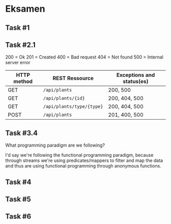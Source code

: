 # Eksamen

## Task #1

## Task #2.1

200 = Ok
201 = Created
400 = Bad request
404 = Not found
500 = Internal server error

| HTTP method | REST Ressource            | Exceptions and status(es) |
|-------------|---------------------------|---------------------------|
| GET         | `/api/plants`             | 200, 500                  |
| GET         | `/api/plants/{id}`        | 200, 404, 500             |
| GET         | `/api/plants/type/{type}` | 200, 404, 500             |
| POST        | `/api/plants`             | 201, 400, 500             |

## Task #3.4

What programming paradigm are we following?

I'd say we're following the functional programming paradigm, because through streams we're using predicates/mappers to 
filter and map the data and thus are using functional programming through anonymous functions.

## Task #4

## Task #5

## Task #6